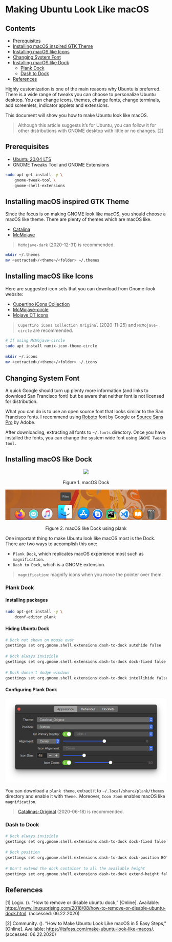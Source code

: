 # Making Ubuntu Look Like macOS <!-- omit in toc -->

## Contents <!-- omit in toc -->

- [Prerequisites](#prerequisites)
- [Installing macOS inspired GTK Theme](#installing-macos-inspired-gtk-theme)
- [Installing macOS like Icons](#installing-macos-like-icons)
- [Changing System Font](#changing-system-font)
- [Installing macOS like Dock](#installing-macos-like-dock)
  - [Plank Dock](#plank-dock)
  - [Dash to Dock](#dash-to-dock)
- [References](#references)

Highly customization is one of the main reasons why Ubuntu is preferred. There is a wide range of tweaks you can choose to personalize Ubuntu desktop. You can change icons, themes, change fonts, change terminals, add screenlets, indicator applets and extensions.

This document will show you how to make Ubuntu look like macOS.

> Although this article suggests it’s for Ubuntu, you can follow it for other distributions with GNOME desktop with little or no changes. [2]

## Prerequisites

- [Ubuntu 20.04 LTS](https://ubuntu.com/)
- GNOME Tweaks Tool and GNOME Extensions

```bash
sudo apt-get install -y \
    gnome-tweak-tool \
    gnome-shell-extensions
```

## Installing macOS inspired GTK Theme

Since the focus is on making GNOME look like macOS, you should choose a macOS like theme. There are plenty of themes which are macOS like.

- [Catalina](https://www.pling.com/p/1226871)
- [McMojave](https://www.pling.com/p/1275087)

> `McMojave-dark` (2020-12-31) is recommended.

```bash
mkdir ~/.themes
mv <extracted>/<theme>/<folder> ~/.themes
```

## Installing macOS like Icons

Here are suggested icon sets that you can download from Gnome-look website:

- [Cupertino iCons Collection](https://www.gnome-look.org/s/Gnome/p/1102582)
- [McMojave-circle](https://www.gnome-look.org/p/1305429/)
- [Mojave CT icons](https://www.gnome-look.org/p/1210856/)

> `Cupertino iCons Collection Original` (2020-11-25) and `McMojave-circle` are recommended.

```bash
# If using McMojave-circle
sudo apt install numix-icon-theme-circle

mkdir ~/.icons
mv <extracted>/<theme>/<folder> ~/.icons
```

## Changing System Font

A quick Google should turn up plenty more information (and links to download San Francisco font) but be aware that neither font is not licensed for distribution.

What you can do is to use an open source font that looks similar to the San Francisco fonts. I recommend using [Roboto](https://fonts.google.com/specimen/Roboto?query=robot) font by Google or [Source Sans Pro](https://adobe-fonts.github.io/source-sans-pro/) by Adobe.

After downloading, extracting all fonts to `~/.fonts` directory. Once you have installed the fonts, you can change the system wide font using `GNOME Tweaks tool.`

## Installing macOS like Dock

<p align="center">
  <img src="https://help.apple.com/assets/5EEA9740094622C95611FEFA/5EEA9762094622C95611FF09/en_US/166977fae1b593571b6be533e9ae852d.png">
  <p style="text-align:center">Figure 1. macOS Dock</p>
</p>

<p align="center">
  <img src="../images/plank_look.png">
  <p style="text-align:center">Figure 2. macOS like Dock using plank</p>
</p>


One important thing to make Ubuntu look like macOS most is the Dock.
There are two ways to accomplish this one:

- `Plank Dock`, which replicates macOS experience most such as `magnification`.
- `Dash to Dock`, which is a GNOME extension.

> `magnification`: magnify icons when you move the pointer over them.

### Plank Dock

#### Installing packages <!-- omit in toc -->

```bash
sudo apt-get install -y \
    dconf-editor plank
```

#### Hiding Ubuntu Dock <!-- omit in toc -->

```bash
# Dock not shown on mouse over
gsettings set org.gnome.shell.extensions.dash-to-dock autohide false

# Dock always invisible
gsettings set org.gnome.shell.extensions.dash-to-dock dock-fixed false

# Dock doesn't dodge windows
gsettings set org.gnome.shell.extensions.dash-to-dock intellihide false
```

#### Configuring Plank Dock <!-- omit in toc -->

![](../images/basic_plank_preferences.png)

You can download a `plank theme`, extract it to `~/.local/share/plank/themes` directory and enable it with `Theme.`
Moreover, `Icon Zoom` enables macOS like `magnification`.

> [Catalinas-Original](https://www.gnome-look.org/p/1311056/) (2020-06-18) is recommended.

### Dash to Dock

```bash
# Dock always invisible
gsettings set org.gnome.shell.extensions.dash-to-dock dock-fixed false

# Dock position
gsettings set org.gnome.shell.extensions.dash-to-dock dock-position BOTTOM

# Don't extend the dock container to all the available height
gsettings set org.gnome.shell.extensions.dash-to-dock extend-height false
```

## References

[1] Logix. (). “How to remove or disable ubuntu dock,” [Online]. Available: https://www.linuxuprising.com/2018/08/how-to-remove-or-disable-ubuntu-dock.html. (accessed: 06.22.2020)

[2] Community. (). “How to Make Ubuntu Look Like macOS in 5 Easy Steps,” [Online]. Available: https://itsfoss.com/make-ubuntu-look-like-macos/. (accessed: 06.22.2020)